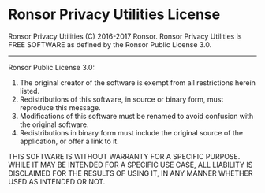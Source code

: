 # Ronsor Privacy Utilities License

Ronsor Privacy Utilities (C) 2016-2017 Ronsor.
Ronsor Privacy Utilities is FREE SOFTWARE as defined by the Ronsor Public License 3.0.

---

Ronsor Public License 3.0:

1. The original creator of the software is exempt from all restrictions herein listed.
2. Redistributions of this software, in source or binary form, must reproduce this message.
3. Modifications of this software must be renamed to avoid confusion with the original software.
4. Redistributions in binary form must include the original source of the application, or offer a link to it.

THIS SOFTWARE IS WITHOUT WARRANTY FOR A SPECIFIC PURPOSE. WHILE IT MAY BE INTENDED
FOR A SPECIFIC USE CASE, ALL LIABILITY IS DISCLAIMED FOR THE RESULTS OF USING IT,
IN ANY MANNER WHETHER USED AS INTENDED OR NOT.